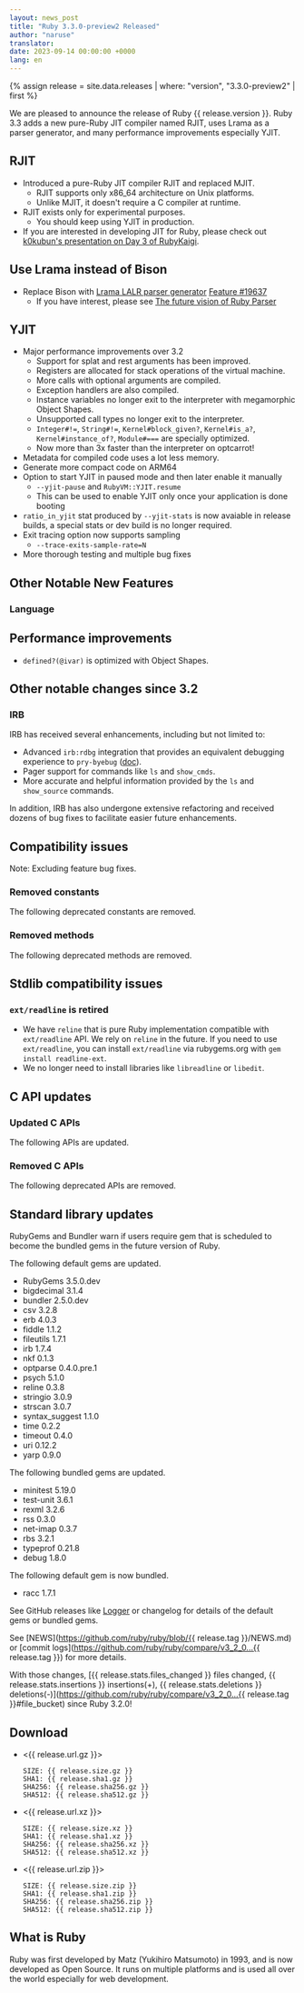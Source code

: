 ```yaml
---
layout: news_post
title: "Ruby 3.3.0-preview2 Released"
author: "naruse"
translator:
date: 2023-09-14 00:00:00 +0000
lang: en
---
```


{% assign release = site.data.releases | where: "version", "3.3.0-preview2" | first %}

We are pleased to announce the release of Ruby {{ release.version }}. Ruby 3.3 adds a new pure-Ruby JIT compiler named RJIT, uses Lrama as a parser generator, and many performance improvements especially YJIT.

## RJIT

* Introduced a pure-Ruby JIT compiler RJIT and replaced MJIT.
  * RJIT supports only x86\_64 architecture on Unix platforms.
  * Unlike MJIT, it doesn't require a C compiler at runtime.
* RJIT exists only for experimental purposes.
  * You should keep using YJIT in production.
* If you are interested in developing JIT for Ruby, please check out [k0kubun's presentation on Day 3 of RubyKaigi](https://rubykaigi.org/2023/presentations/k0kubun.html#day3).

## Use Lrama instead of Bison

* Replace Bison with [Lrama LALR parser generator](https://github.com/yui-knk/lrama) [Feature #19637](https://bugs.ruby-lang.org/issues/19637)
  * If you have interest, please see [The future vision of Ruby Parser](https://rubykaigi.org/2023/presentations/spikeolaf.html)

## YJIT

* Major performance improvements over 3.2
  * Support for splat and rest arguments has been improved.
  * Registers are allocated for stack operations of the virtual machine.
  * More calls with optional arguments are compiled.
  * Exception handlers are also compiled.
  * Instance variables no longer exit to the interpreter
    with megamorphic Object Shapes.
  * Unsupported call types no longer exit to the interpreter.
  * `Integer#!=`, `String#!=`, `Kernel#block_given?`, `Kernel#is_a?`,
    `Kernel#instance_of?`, `Module#===` are specially optimized.
  * Now more than 3x faster than the interpreter on optcarrot!
* Metadata for compiled code uses a lot less memory.
* Generate more compact code on ARM64
* Option to start YJIT in paused mode and then later enable it manually
  * `--yjit-pause` and `RubyVM::YJIT.resume`
  * This can be used to enable YJIT only once your application is done booting
* `ratio_in_yjit` stat produced by `--yjit-stats` is now avaiable in release builds,
  a special stats or dev build is no longer required.
* Exit tracing option now supports sampling
  * `--trace-exits-sample-rate=N`
* More thorough testing and multiple bug fixes



## Other Notable New Features

### Language



## Performance improvements

* `defined?(@ivar)` is optimized with Object Shapes.

## Other notable changes since 3.2

### IRB

IRB has received several enhancements, including but not limited to:

- Advanced `irb:rdbg` integration that provides an equivalent debugging experience to `pry-byebug` ([doc](https://github.com/ruby/irb#debugging-with-irb)).
- Pager support for commands like `ls` and `show_cmds`.
- More accurate and helpful information provided by the `ls` and `show_source` commands.

In addition, IRB has also undergone extensive refactoring and received dozens of bug fixes to facilitate easier future enhancements.

## Compatibility issues

Note: Excluding feature bug fixes.

### Removed constants

The following deprecated constants are removed.



### Removed methods

The following deprecated methods are removed.



## Stdlib compatibility issues

### `ext/readline` is retired

* We have `reline` that is pure Ruby implementation compatible with `ext/readline` API. We rely on `reline` in the future. If you need to use `ext/readline`, you can install `ext/readline` via rubygems.org with `gem install readline-ext`.
* We no longer need to install libraries like `libreadline` or `libedit`.

## C API updates

### Updated C APIs

The following APIs are updated.



### Removed C APIs

The following deprecated APIs are removed.



## Standard library updates

RubyGems and Bundler warn if users require gem that is scheduled to become the bundled gems in the future version of Ruby.

The following default gems are updated.

* RubyGems 3.5.0.dev
* bigdecimal 3.1.4
* bundler 2.5.0.dev
* csv 3.2.8
* erb 4.0.3
* fiddle 1.1.2
* fileutils 1.7.1
* irb 1.7.4
* nkf 0.1.3
* optparse 0.4.0.pre.1
* psych 5.1.0
* reline 0.3.8
* stringio 3.0.9
* strscan 3.0.7
* syntax_suggest 1.1.0
* time 0.2.2
* timeout 0.4.0
* uri 0.12.2
* yarp 0.9.0

The following bundled gems are updated.

* minitest 5.19.0
* test-unit 3.6.1
* rexml 3.2.6
* rss 0.3.0
* net-imap 0.3.7
* rbs 3.2.1
* typeprof 0.21.8
* debug 1.8.0

The following default gem is now bundled.

* racc 1.7.1

See GitHub releases like [Logger](https://github.com/ruby/logger/releases) or
changelog for details of the default gems or bundled gems.

See [NEWS](https://github.com/ruby/ruby/blob/{{ release.tag }}/NEWS.md)
or [commit logs](https://github.com/ruby/ruby/compare/v3_2_0...{{ release.tag }})
for more details.

With those changes, [{{ release.stats.files_changed }} files changed, {{ release.stats.insertions }} insertions(+), {{ release.stats.deletions }} deletions(-)](https://github.com/ruby/ruby/compare/v3_2_0...{{ release.tag }}#file_bucket)
since Ruby 3.2.0!


## Download

* <{{ release.url.gz }}>

      SIZE: {{ release.size.gz }}
      SHA1: {{ release.sha1.gz }}
      SHA256: {{ release.sha256.gz }}
      SHA512: {{ release.sha512.gz }}

* <{{ release.url.xz }}>

      SIZE: {{ release.size.xz }}
      SHA1: {{ release.sha1.xz }}
      SHA256: {{ release.sha256.xz }}
      SHA512: {{ release.sha512.xz }}

* <{{ release.url.zip }}>

      SIZE: {{ release.size.zip }}
      SHA1: {{ release.sha1.zip }}
      SHA256: {{ release.sha256.zip }}
      SHA512: {{ release.sha512.zip }}

## What is Ruby

Ruby was first developed by Matz (Yukihiro Matsumoto) in 1993,
and is now developed as Open Source. It runs on multiple platforms
and is used all over the world especially for web development.
